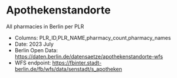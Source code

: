 # Apothekenstandorte
All pharmacies in Berlin per PLR

- Columns: PLR_ID,PLR_NAME,pharmacy_count,pharmacy_names
- Date: 2023 July
- Berlin Open Data: https://daten.berlin.de/datensaetze/apothekenstandorte-wfs
- WFS endpoint: https://fbinter.stadt-berlin.de/fb/wfs/data/senstadt/s_apotheken